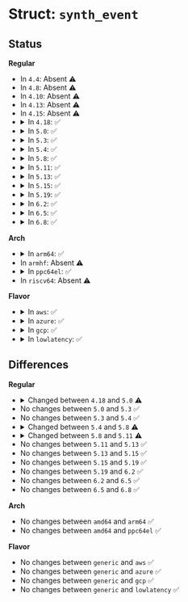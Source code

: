 # Struct: <code>synth_event</code>

## Status
<b>Regular</b>
<ul>
<li>
In <code>4.4</code>: Absent ⚠️
</li>
<li>
In <code>4.8</code>: Absent ⚠️
</li>
<li>
In <code>4.10</code>: Absent ⚠️
</li>
<li>
In <code>4.13</code>: Absent ⚠️
</li>
<li>
In <code>4.15</code>: Absent ⚠️
</li>
<li>
<details>
<summary>In <code>4.18</code>: ✅</summary>

```c
struct synth_event {
    struct list_head list;
    int ref;
    char *name;
    struct synth_field **fields;
    unsigned int n_fields;
    unsigned int n_u64;
    struct trace_event_class class;
    struct trace_event_call call;
    struct tracepoint *tp;
};
```
</details>
</li>
<li>
<details>
<summary>In <code>5.0</code>: ✅</summary>

```c
struct synth_event {
    struct dyn_event devent;
    int ref;
    char *name;
    struct synth_field **fields;
    unsigned int n_fields;
    unsigned int n_u64;
    struct trace_event_class class;
    struct trace_event_call call;
    struct tracepoint *tp;
};
```
</details>
</li>
<li>
<details>
<summary>In <code>5.3</code>: ✅</summary>

```c
struct synth_event {
    struct dyn_event devent;
    int ref;
    char *name;
    struct synth_field **fields;
    unsigned int n_fields;
    unsigned int n_u64;
    struct trace_event_class class;
    struct trace_event_call call;
    struct tracepoint *tp;
};
```
</details>
</li>
<li>
<details>
<summary>In <code>5.4</code>: ✅</summary>

```c
struct synth_event {
    struct dyn_event devent;
    int ref;
    char *name;
    struct synth_field **fields;
    unsigned int n_fields;
    unsigned int n_u64;
    struct trace_event_class class;
    struct trace_event_call call;
    struct tracepoint *tp;
};
```
</details>
</li>
<li>
<details>
<summary>In <code>5.8</code>: ✅</summary>

```c
struct synth_event {
    struct dyn_event devent;
    int ref;
    char *name;
    struct synth_field **fields;
    unsigned int n_fields;
    unsigned int n_u64;
    struct trace_event_class class;
    struct trace_event_call call;
    struct tracepoint *tp;
    struct module *mod;
};
```
</details>
</li>
<li>
<details>
<summary>In <code>5.11</code>: ✅</summary>

```c
struct synth_event {
    struct dyn_event devent;
    int ref;
    char *name;
    struct synth_field **fields;
    unsigned int n_fields;
    struct synth_field **dynamic_fields;
    unsigned int n_dynamic_fields;
    unsigned int n_u64;
    struct trace_event_class class;
    struct trace_event_call call;
    struct tracepoint *tp;
    struct module *mod;
};
```
</details>
</li>
<li>
<details>
<summary>In <code>5.13</code>: ✅</summary>

```c
struct synth_event {
    struct dyn_event devent;
    int ref;
    char *name;
    struct synth_field **fields;
    unsigned int n_fields;
    struct synth_field **dynamic_fields;
    unsigned int n_dynamic_fields;
    unsigned int n_u64;
    struct trace_event_class class;
    struct trace_event_call call;
    struct tracepoint *tp;
    struct module *mod;
};
```
</details>
</li>
<li>
<details>
<summary>In <code>5.15</code>: ✅</summary>

```c
struct synth_event {
    struct dyn_event devent;
    int ref;
    char *name;
    struct synth_field **fields;
    unsigned int n_fields;
    struct synth_field **dynamic_fields;
    unsigned int n_dynamic_fields;
    unsigned int n_u64;
    struct trace_event_class class;
    struct trace_event_call call;
    struct tracepoint *tp;
    struct module *mod;
};
```
</details>
</li>
<li>
<details>
<summary>In <code>5.19</code>: ✅</summary>

```c
struct synth_event {
    struct dyn_event devent;
    int ref;
    char *name;
    struct synth_field **fields;
    unsigned int n_fields;
    struct synth_field **dynamic_fields;
    unsigned int n_dynamic_fields;
    unsigned int n_u64;
    struct trace_event_class class;
    struct trace_event_call call;
    struct tracepoint *tp;
    struct module *mod;
};
```
</details>
</li>
<li>
<details>
<summary>In <code>6.2</code>: ✅</summary>

```c
struct synth_event {
    struct dyn_event devent;
    int ref;
    char *name;
    struct synth_field **fields;
    unsigned int n_fields;
    struct synth_field **dynamic_fields;
    unsigned int n_dynamic_fields;
    unsigned int n_u64;
    struct trace_event_class class;
    struct trace_event_call call;
    struct tracepoint *tp;
    struct module *mod;
};
```
</details>
</li>
<li>
<details>
<summary>In <code>6.5</code>: ✅</summary>

```c
struct synth_event {
    struct dyn_event devent;
    int ref;
    char *name;
    struct synth_field **fields;
    unsigned int n_fields;
    struct synth_field **dynamic_fields;
    unsigned int n_dynamic_fields;
    unsigned int n_u64;
    struct trace_event_class class;
    struct trace_event_call call;
    struct tracepoint *tp;
    struct module *mod;
};
```
</details>
</li>
<li>
<details>
<summary>In <code>6.8</code>: ✅</summary>

```c
struct synth_event {
    struct dyn_event devent;
    int ref;
    char *name;
    struct synth_field **fields;
    unsigned int n_fields;
    struct synth_field **dynamic_fields;
    unsigned int n_dynamic_fields;
    unsigned int n_u64;
    struct trace_event_class class;
    struct trace_event_call call;
    struct tracepoint *tp;
    struct module *mod;
};
```
</details>
</li>
</ul>
<b>Arch</b>
<ul>
<li>
<details>
<summary>In <code>arm64</code>: ✅</summary>

```c
struct synth_event {
    struct dyn_event devent;
    int ref;
    char *name;
    struct synth_field **fields;
    unsigned int n_fields;
    unsigned int n_u64;
    struct trace_event_class class;
    struct trace_event_call call;
    struct tracepoint *tp;
};
```
</details>
</li>
<li>
In <code>armhf</code>: Absent ⚠️
</li>
<li>
<details>
<summary>In <code>ppc64el</code>: ✅</summary>

```c
struct synth_event {
    struct dyn_event devent;
    int ref;
    char *name;
    struct synth_field **fields;
    unsigned int n_fields;
    unsigned int n_u64;
    struct trace_event_class class;
    struct trace_event_call call;
    struct tracepoint *tp;
};
```
</details>
</li>
<li>
In <code>riscv64</code>: Absent ⚠️
</li>
</ul>
<b>Flavor</b>
<ul>
<li>
<details>
<summary>In <code>aws</code>: ✅</summary>

```c
struct synth_event {
    struct dyn_event devent;
    int ref;
    char *name;
    struct synth_field **fields;
    unsigned int n_fields;
    unsigned int n_u64;
    struct trace_event_class class;
    struct trace_event_call call;
    struct tracepoint *tp;
};
```
</details>
</li>
<li>
<details>
<summary>In <code>azure</code>: ✅</summary>

```c
struct synth_event {
    struct dyn_event devent;
    int ref;
    char *name;
    struct synth_field **fields;
    unsigned int n_fields;
    unsigned int n_u64;
    struct trace_event_class class;
    struct trace_event_call call;
    struct tracepoint *tp;
};
```
</details>
</li>
<li>
<details>
<summary>In <code>gcp</code>: ✅</summary>

```c
struct synth_event {
    struct dyn_event devent;
    int ref;
    char *name;
    struct synth_field **fields;
    unsigned int n_fields;
    unsigned int n_u64;
    struct trace_event_class class;
    struct trace_event_call call;
    struct tracepoint *tp;
};
```
</details>
</li>
<li>
<details>
<summary>In <code>lowlatency</code>: ✅</summary>

```c
struct synth_event {
    struct dyn_event devent;
    int ref;
    char *name;
    struct synth_field **fields;
    unsigned int n_fields;
    unsigned int n_u64;
    struct trace_event_class class;
    struct trace_event_call call;
    struct tracepoint *tp;
};
```
</details>
</li>
</ul>

## Differences
<b>Regular</b>
<ul>
<li>
<details>
<summary>Changed between <code>4.18</code> and <code>5.0</code> ⚠️</summary>
<ul>
<li>
<b>Field added. </b>
<code>struct dyn_event devent</code>
</li>
<li>
<b>Field removed. </b>
<code>struct list_head list</code>
</li>
</ul>
</details>
</li>
<li>
No changes between <code>5.0</code> and <code>5.3</code> ✅
</li>
<li>
No changes between <code>5.3</code> and <code>5.4</code> ✅
</li>
<li>
<details>
<summary>Changed between <code>5.4</code> and <code>5.8</code> ⚠️</summary>
<ul>
<li>
<b>Field added. </b>
<code>struct module *mod</code>
</li>
</ul>
</details>
</li>
<li>
<details>
<summary>Changed between <code>5.8</code> and <code>5.11</code> ⚠️</summary>
<ul>
<li>
<b>Field added. </b>
<code>struct synth_field **dynamic_fields</code>
</li>
<li>
<b>Field added. </b>
<code>unsigned int n_dynamic_fields</code>
</li>
</ul>
</details>
</li>
<li>
No changes between <code>5.11</code> and <code>5.13</code> ✅
</li>
<li>
No changes between <code>5.13</code> and <code>5.15</code> ✅
</li>
<li>
No changes between <code>5.15</code> and <code>5.19</code> ✅
</li>
<li>
No changes between <code>5.19</code> and <code>6.2</code> ✅
</li>
<li>
No changes between <code>6.2</code> and <code>6.5</code> ✅
</li>
<li>
No changes between <code>6.5</code> and <code>6.8</code> ✅
</li>
</ul>
<b>Arch</b>
<ul>
<li>
No changes between <code>amd64</code> and <code>arm64</code> ✅
</li>
<li>
No changes between <code>amd64</code> and <code>ppc64el</code> ✅
</li>
</ul>
<b>Flavor</b>
<ul>
<li>
No changes between <code>generic</code> and <code>aws</code> ✅
</li>
<li>
No changes between <code>generic</code> and <code>azure</code> ✅
</li>
<li>
No changes between <code>generic</code> and <code>gcp</code> ✅
</li>
<li>
No changes between <code>generic</code> and <code>lowlatency</code> ✅
</li>
</ul>
